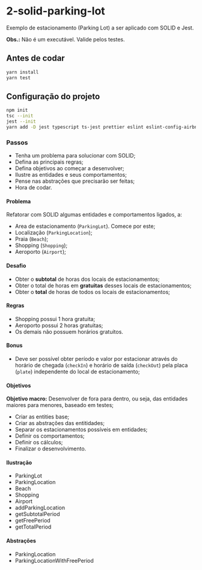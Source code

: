# 2-solid-parking-lot

Exemplo de estacionamento (Parking Lot) a ser aplicado com SOLID e Jest.

**Obs.:** Não é um executável. Valide pelos testes.

## Antes de codar

```bash
yarn install
yarn test
```

## Configuração do projeto

```bash
npm init
tsc --init
jest --init
yarn add -D jest typescript ts-jest prettier eslint eslint-config-airbnb eslint-config-airbnb-typescript  eslint-config-prettier eslint-plugin-jest eslint-plugin-prettier @typescript-eslint/eslint-plugin @typescript-eslint/parser @types/jest @types/node
```

### Passos

- Tenha um problema para solucionar com SOLID;
- Defina as principais regras;
- Defina objetivos ao começar a desenvolver;
- Ilustre as entidades e seus comportamentos;
- Pense nas abstrações que precisarão ser feitas;
- Hora de codar.

#### Problema

Refatorar com SOLID algumas entidades e comportamentos ligados, a:

- Area de estacionamento (`ParkingLot`). Comece por este;
- Localização (`ParkingLocation`);
- Praia (`Beach`);
- Shopping (`Shopping`);
- Aeroporto (`Airport`);

#### Desafio

- Obter o **subtotal** de horas dos locais de estacionamentos;
- Obter o total de horas em **gratuitas** desses locais de estacionamentos;
- Obter o **total** de horas de todos os locais de estacionamentos;

#### Regras

- Shopping possui 1 hora gratuita;
- Aeroporto possui 2 horas gratuitas;
- Os demais não possuem horários gratuitos.

#### Bonus

- Deve ser possível obter período e valor por estacionar através do horário de chegada (`checkIn`) e
  horário de saída (`checkOut`) pela placa (`plate`) independente do local de estacionamento;

#### Objetivos

**Objetivo macro:** Desenvolver de fora para dentro, ou seja, das entidades maiores para menores, baseado em testes;

- Criar as entities base;
- Criar as abstrações das entitidades;
- Separar os estacionamentos possíveis em entidades;
- Definir os comportamentos;
- Definir os cálculos;
- Finalizar o desenvolvimento.

#### Ilustração

- ParkingLot
- ParkingLocation
- Beach
- Shopping
- Airport
- addParkingLocation
- getSubtotalPeriod
- getFreePeriod
- getTotalPeriod

#### Abstrações

- ParkingLocation
- ParkingLocationWithFreePeriod
